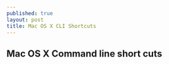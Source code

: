 ```yaml
---
published: true
layout: post
title: Mac OS X CLI Shortcuts
---
```

## Mac OS X Command line short cuts
